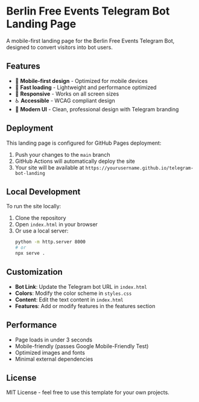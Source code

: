 # Berlin Free Events Telegram Bot Landing Page

A mobile-first landing page for the Berlin Free Events Telegram Bot, designed to convert visitors into bot users.

## Features

- 🎯 **Mobile-first design** - Optimized for mobile devices
- 🚀 **Fast loading** - Lightweight and performance optimized
- 📱 **Responsive** - Works on all screen sizes
- ♿ **Accessible** - WCAG compliant design
- 🎨 **Modern UI** - Clean, professional design with Telegram branding

## Deployment

This landing page is configured for GitHub Pages deployment:

1. Push your changes to the `main` branch
2. GitHub Actions will automatically deploy the site
3. Your site will be available at `https://yourusername.github.io/telegram-bot-landing`

## Local Development

To run the site locally:

1. Clone the repository
2. Open `index.html` in your browser
3. Or use a local server:
   ```bash
   python -m http.server 8000
   # or
   npx serve .
   ```

## Customization

- **Bot Link**: Update the Telegram bot URL in `index.html`
- **Colors**: Modify the color scheme in `styles.css`
- **Content**: Edit the text content in `index.html`
- **Features**: Add or modify features in the features section

## Performance

- Page loads in under 3 seconds
- Mobile-friendly (passes Google Mobile-Friendly Test)
- Optimized images and fonts
- Minimal external dependencies

## License

MIT License - feel free to use this template for your own projects.
